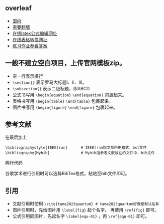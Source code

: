 ## overleaf
- [国内](cn.overleaf.com)
- [需要翻墙](www.overleaf.com)
- [在线latex公式编辑网址](latex.91maths.com)
- [在线表格转换网址](www.tablesgenerator.com)
- [练习作业参看答案](cn.overleaf.com/read/kttyzzzrsyjp)

## 一般不建立空白项目，上传官网模板zip。
- 空一行表示换行
- `\section{}` 表示罗马大标题Ⅰ、Ⅱ、Ⅲ。
- `\subsection{}` 表示二级标题，即ABCD
- 公式书写用 `\begin{equation}`  `\end{equation}` 包裹起来。
- 表格书写用 `\begin{table}`  `\end{table}` 包裹起来。
- 图片书写用 `\begin{figure}`  `\end{figure}` 包裹起来。

## 参考文献
在最后加上
```
\bibliographystyle{IEEEtran}      # IEEEtran指文章所用格式，bst文件
\bibliography{Mybib}              # Mybib指参考文献放在的文件中，bib文件
```
两行代码

谷歌学术进行引用时可以选择BibTex格式，粘贴至bib文件即可。

## 引用
- 文献引用时使用 `\cite{tame2023quantum} # tame2023quantum好像是默认名称`
- 图片引用时，先给图片用  `\label{fig}` 起个名字， 再使用 `\ref{fig}` 即可。
- 公式引用同图片，先起名字 `\label{equ-01}` ，再 `\ref{equ-01}` 即可。
